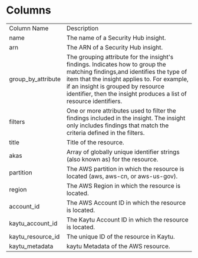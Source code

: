 # Columns  

<table>
	<tr><td>Column Name</td><td>Description</td></tr>
	<tr><td>name</td><td>The name of a Security Hub insight.</td></tr>
	<tr><td>arn</td><td>The ARN of a Security Hub insight.</td></tr>
	<tr><td>group_by_attribute</td><td>The grouping attribute for the insight&#39;s findings. Indicates how to group the matching findings,and identifies the type of item that the insight applies to. For example, if an insight is grouped by resource identifier, then the insight produces a list of resource identifiers.</td></tr>
	<tr><td>filters</td><td>One or more attributes used to filter the findings included in the insight. The insight only includes findings that match the criteria defined in the filters.</td></tr>
	<tr><td>title</td><td>Title of the resource.</td></tr>
	<tr><td>akas</td><td>Array of globally unique identifier strings (also known as) for the resource.</td></tr>
	<tr><td>partition</td><td>The AWS partition in which the resource is located (aws, aws-cn, or aws-us-gov).</td></tr>
	<tr><td>region</td><td>The AWS Region in which the resource is located.</td></tr>
	<tr><td>account_id</td><td>The AWS Account ID in which the resource is located.</td></tr>
	<tr><td>kaytu_account_id</td><td>The Kaytu Account ID in which the resource is located.</td></tr>
	<tr><td>kaytu_resource_id</td><td>The unique ID of the resource in Kaytu.</td></tr>
	<tr><td>kaytu_metadata</td><td>kaytu Metadata of the AWS resource.</td></tr>
</table>